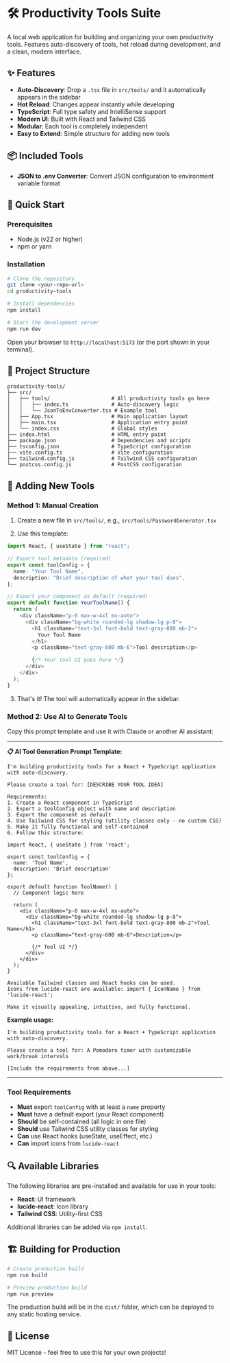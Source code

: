 # 🛠️ Productivity Tools Suite

A local web application for building and organizing your own productivity tools. Features auto-discovery of tools, hot reload during development, and a clean, modern interface.

## ✨ Features

- **Auto-Discovery**: Drop a `.tsx` file in `src/tools/` and it automatically appears in the sidebar
- **Hot Reload**: Changes appear instantly while developing
- **TypeScript**: Full type safety and IntelliSense support
- **Modern UI**: Built with React and Tailwind CSS
- **Modular**: Each tool is completely independent
- **Easy to Extend**: Simple structure for adding new tools

## 📦 Included Tools

- **JSON to .env Converter**: Convert JSON configuration to environment variable format

## 🚀 Quick Start

### Prerequisites

- Node.js (v22 or higher)
- npm or yarn

### Installation

```bash
# Clone the repository
git clone <your-repo-url>
cd productivity-tools

# Install dependencies
npm install

# Start the development server
npm run dev
```

Open your browser to `http://localhost:5173` (or the port shown in your terminal).

## 📁 Project Structure

```
productivity-tools/
├── src/
│   ├── tools/                    # All productivity tools go here
│   │   ├── index.ts              # Auto-discovery logic
│   │   └── JsonToEnvConverter.tsx # Example tool
│   ├── App.tsx                   # Main application layout
│   ├── main.tsx                  # Application entry point
│   └── index.css                 # Global styles
├── index.html                    # HTML entry point
├── package.json                  # Dependencies and scripts
├── tsconfig.json                 # TypeScript configuration
├── vite.config.ts                # Vite configuration
├── tailwind.config.js            # Tailwind CSS configuration
└── postcss.config.js             # PostCSS configuration
```

## 🔧 Adding New Tools

### Method 1: Manual Creation

1. Create a new file in `src/tools/`, e.g., `src/tools/PasswordGenerator.tsx`

2. Use this template:

```typescript
import React, { useState } from "react";

// Export tool metadata (required)
export const toolConfig = {
  name: "Your Tool Name",
  description: "Brief description of what your tool does",
};

// Export your component as default (required)
export default function YourToolName() {
  return (
    <div className="p-6 max-w-4xl mx-auto">
      <div className="bg-white rounded-lg shadow-lg p-8">
        <h1 className="text-3xl font-bold text-gray-800 mb-2">
          Your Tool Name
        </h1>
        <p className="text-gray-600 mb-6">Tool description</p>

        {/* Your tool UI goes here */}
      </div>
    </div>
  );
}
```

3. That's it! The tool will automatically appear in the sidebar.

### Method 2: Use AI to Generate Tools

Copy this prompt template and use it with Claude or another AI assistant:

---

**📋 AI Tool Generation Prompt Template:**

```
I'm building productivity tools for a React + TypeScript application with auto-discovery.

Please create a tool for: [DESCRIBE YOUR TOOL IDEA]

Requirements:
1. Create a React component in TypeScript
2. Export a toolConfig object with name and description
3. Export the component as default
4. Use Tailwind CSS for styling (utility classes only - no custom CSS)
5. Make it fully functional and self-contained
6. Follow this structure:

import React, { useState } from 'react';

export const toolConfig = {
  name: 'Tool Name',
  description: 'Brief description'
};

export default function ToolName() {
  // Component logic here

  return (
    <div className="p-6 max-w-4xl mx-auto">
      <div className="bg-white rounded-lg shadow-lg p-8">
        <h1 className="text-3xl font-bold text-gray-800 mb-2">Tool Name</h1>
        <p className="text-gray-600 mb-6">Description</p>

        {/* Tool UI */}
      </div>
    </div>
  );
}

Available Tailwind classes and React hooks can be used.
Icons from lucide-react are available: import { IconName } from 'lucide-react';

Make it visually appealing, intuitive, and fully functional.
```

**Example usage:**

```
I'm building productivity tools for a React + TypeScript application with auto-discovery.

Please create a tool for: A Pomodoro timer with customizable work/break intervals

[Include the requirements from above...]
```

---

### Tool Requirements

- **Must** export `toolConfig` with at least a `name` property
- **Must** have a default export (your React component)
- **Should** be self-contained (all logic in one file)
- **Should** use Tailwind CSS utility classes for styling
- **Can** use React hooks (useState, useEffect, etc.)
- **Can** import icons from `lucide-react`

## 🔍 Available Libraries

The following libraries are pre-installed and available for use in your tools:

- **React**: UI framework
- **lucide-react**: Icon library
- **Tailwind CSS**: Utility-first CSS

Additional libraries can be added via `npm install`.

## 🏗️ Building for Production

```bash
# Create production build
npm run build

# Preview production build
npm run preview
```

The production build will be in the `dist/` folder, which can be deployed to any static hosting service.

## 📄 License

MIT License - feel free to use this for your own projects!
